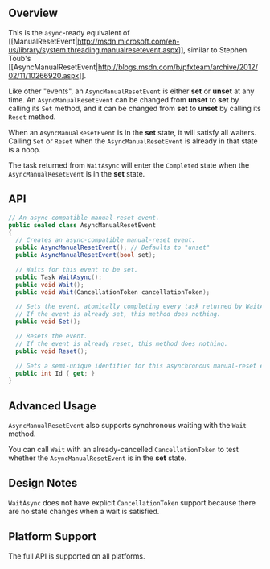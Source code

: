 ## Overview

This is the `async`-ready equivalent of [[ManualResetEvent|http://msdn.microsoft.com/en-us/library/system.threading.manualresetevent.aspx]], similar to Stephen Toub's [[AsyncManualResetEvent|http://blogs.msdn.com/b/pfxteam/archive/2012/02/11/10266920.aspx]].

Like other "events", an `AsyncManualResetEvent` is either **set** or **unset** at any time. An `AsyncManualResetEvent` can be changed from **unset** to **set** by calling its `Set` method, and it can be changed from **set** to **unset** by calling its `Reset` method.

When an `AsyncManualResetEvent` is in the **set** state, it will satisfy all waiters. Calling `Set` or `Reset` when the `AsyncManualResetEvent` is already in that state is a noop.

The task returned from `WaitAsync` will enter the `Completed` state when the `AsyncManualResetEvent` is in the **set** state.

## API

```C#
// An async-compatible manual-reset event.
public sealed class AsyncManualResetEvent
{
  // Creates an async-compatible manual-reset event.
  public AsyncManualResetEvent(); // Defaults to "unset"
  public AsyncManualResetEvent(bool set);

  // Waits for this event to be set.
  public Task WaitAsync();
  public void Wait();
  public void Wait(CancellationToken cancellationToken);

  // Sets the event, atomically completing every task returned by WaitAsync.
  // If the event is already set, this method does nothing.
  public void Set();

  // Resets the event.
  // If the event is already reset, this method does nothing.
  public void Reset();

  // Gets a semi-unique identifier for this asynchronous manual-reset event.
  public int Id { get; }
}
```

## Advanced Usage

`AsyncManualResetEvent` also supports synchronous waiting with the `Wait` method.

You can call `Wait` with an already-cancelled `CancellationToken` to test whether the `AsyncManualResetEvent` is in the **set** state.

## Design Notes

`WaitAsync` does not have explicit `CancellationToken` support because there are no state changes when a wait is satisfied.

## Platform Support

The full API is supported on all platforms.